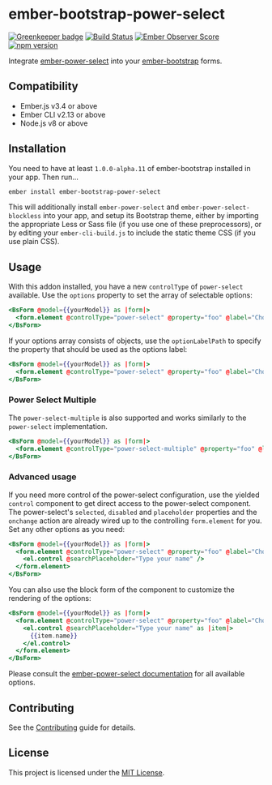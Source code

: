 # ember-bootstrap-power-select

[![Greenkeeper badge](https://badges.greenkeeper.io/kaliber5/ember-bootstrap-power-select.svg)](https://greenkeeper.io/)
[![Build Status](https://travis-ci.org/kaliber5/ember-bootstrap-power-select.svg?branch=master)](https://travis-ci.org/kaliber5/ember-bootstrap-power-select)
[![Ember Observer Score](https://emberobserver.com/badges/ember-bootstrap-power-select.svg)](https://emberobserver.com/addons/ember-bootstrap-power-select)
[![npm version](https://badge.fury.io/js/ember-bootstrap-power-select.svg)](https://badge.fury.io/js/ember-bootstrap-power-select)

Integrate [ember-power-select](http://www.ember-power-select.com/) into your [ember-bootstrap](https://www.ember-bootstrap.com)
forms.

Compatibility
------------------------------------------------------------------------------

* Ember.js v3.4 or above
* Ember CLI v2.13 or above
* Node.js v8 or above

Installation
------------------------------------------------------------------------------

You need to have at least `1.0.0-alpha.11` of ember-bootstrap installed in your app. Then run...

```bash
ember install ember-bootstrap-power-select
```

This will additionally install `ember-power-select` and `ember-power-select-blockless` into your app, and setup its
Bootstrap theme, either by importing the appropriate Less or Sass file (if you use one of these preprocessors), or by
editing your `ember-cli-build.js` to include the static theme CSS (if you use plain CSS). 

Usage
------------------------------------------------------------------------------

With this addon installed, you have a new `controlType` of `power-select` available. Use the `options` property to 
set the array of selectable options:

```hbs
<BsForm @model={{yourModel}} as |form|>
  <form.element @controlType="power-select" @property="foo" @label="Choose" @options={{options}} />
</BsForm>
```

If your options array consists of objects, use the `optionLabelPath` to specify the property that should be used as the
options label:

```hbs
<BsForm @model={{yourModel}} as |form|>
  <form.element @controlType="power-select" @property="foo" @label="Choose" @options={{options}} @optionLabelPath="title" />
</BsForm>
```

### Power Select Multiple

The `power-select-multiple` is also supported and works similarly to the `power-select` implementation.

```hbs
<BsForm @model={{yourModel}} as |form|>
  <form.element @controlType="power-select-multiple" @property="foo" @label="Choose" @options={{options}} />
</BsForm>
```

### Advanced usage

If you need more control of the power-select configuration, use the yielded `control` component to get direct access
to the power-select component. The power-select's `selected`, `disabled` and `placeholder` properties and the `onchange`
action are already wired up to the controlling `form.element` for you. Set any other options as you need:

```hbs
<BsForm @model={{yourModel}} as |form|>
  <form.element @controlType="power-select" @property="foo" @label="Choose" @options={{options}} as |el|>
    <el.control @searchPlaceholder="Type your name" />
  </form.element>
</BsForm>
```

You can also use the block form of the component to customize the rendering of the options:

```hbs
<BsForm @model={{yourModel}} as |form|>
  <form.element @controlType="power-select" @property="foo" @label="Choose" @options={{options}} as |el|>
    <el.control @searchPlaceholder="Type your name" as |item|>
      {{item.name}}
    </el.control>
  </form.element>
</BsForm>
```

Please consult the [ember-power-select documentation](http://www.ember-power-select.com/docs) for all available options.

Contributing
------------------------------------------------------------------------------

See the [Contributing](CONTRIBUTING.md) guide for details.

License
------------------------------------------------------------------------------

This project is licensed under the [MIT License](LICENSE.md).
